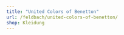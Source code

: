```yaml
---
title: "United Colors of Benetton"
url: /feldbach/united-colors-of-benetton/
shop: Kleidung
---
```

